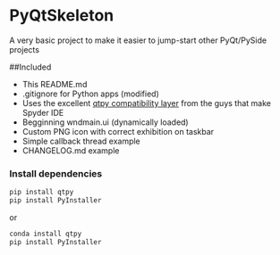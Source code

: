 # PyQtSkeleton
A very basic project to make it easier to jump-start other PyQt/PySide projects

##Included
* This README.md
* .gitignore for Python apps (modified)
* Uses the excellent [qtpy compatibility layer](https://github.com/spyder-ide/qtpy) from the guys that make Spyder IDE
* Begginning wndmain.ui (dynamically loaded)
* Custom PNG icon with correct exhibition on taskbar
* Simple callback thread example
* CHANGELOG.md example

### Install dependencies

```bash
pip install qtpy
pip install PyInstaller
```

or

```bash
conda install qtpy
pip install PyInstaller
```